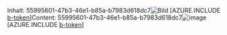 <span data-ttu-id="9297d-101">Inhalt: 55995601-47b3-46e1-b85a-b7983d618dc7![Bild](80a3ed18-df77-4dc7-959c-94c65ede8d90.png)
[AZURE.INCLUDE [b-token](5c25ba4c-f165-4042-ad37-9a102c5755ce.md)]</span><span class="sxs-lookup"><span data-stu-id="9297d-101">Content: 55995601-47b3-46e1-b85a-b7983d618dc7![image](80a3ed18-df77-4dc7-959c-94c65ede8d90.png)
[AZURE.INCLUDE [b-token](5c25ba4c-f165-4042-ad37-9a102c5755ce.md)]</span></span>
